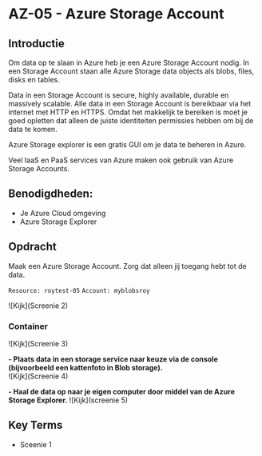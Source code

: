 # AZ-05 - Azure Storage Account  

## Introductie  
Om data op te slaan in Azure heb je een Azure Storage Account nodig. In een Storage Account staan alle Azure Storage data objects als blobs, files, disks en tables.  

Data in een Storage Account is secure, highly available, durable en massively scalable. Alle data in een Storage Account is bereikbaar via het internet met HTTP en HTTPS. Omdat het makkelijk te bereiken is moet je goed opletten dat alleen de juiste identiteiten permissies hebben om bij de data te komen.  

Azure Storage explorer is een gratis GUI om je data te beheren in Azure.  

Veel IaaS en PaaS services van Azure maken ook gebruik van Azure Storage Accounts.  

## Benodigdheden:  
- Je Azure Cloud omgeving  
- Azure Storage Explorer 

## Opdracht
Maak een Azure Storage Account. Zorg dat alleen jij toegang hebt tot de data.  

`Resource: roytest-05`
`Account: myblobsroy`

![Kijk](Screenie 2)

### Container
![Kijk](Screenie 3)



**- Plaats data in een storage service naar keuze via de console (bijvoorbeeld een kattenfoto in Blob storage).**  
![Kijk](Screenie 4)


**- Haal de data op naar je eigen computer door middel van de Azure Storage Explorer.** 
![Kijk](screenie 5)

## Key Terms

- Sceenie 1



